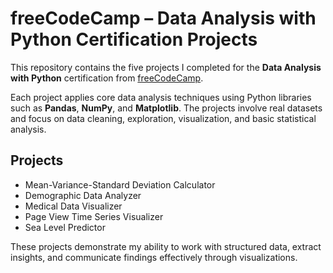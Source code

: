 # freeCodeCamp – Data Analysis with Python Certification Projects

This repository contains the five projects I completed for the **Data Analysis with Python** certification from [freeCodeCamp](https://www.freecodecamp.org/learn/data-analysis-with-python/).

Each project applies core data analysis techniques using Python libraries such as **Pandas**, **NumPy**, and **Matplotlib**. The projects involve real datasets and focus on data cleaning, exploration, visualization, and basic statistical analysis.

## Projects
- Mean-Variance-Standard Deviation Calculator
- Demographic Data Analyzer
- Medical Data Visualizer
- Page View Time Series Visualizer
- Sea Level Predictor

These projects demonstrate my ability to work with structured data, extract insights, and communicate findings effectively through visualizations.
